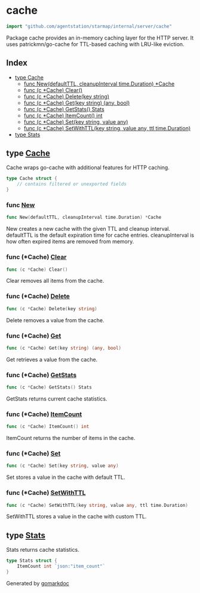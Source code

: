 <!-- gomarkdoc:embed:start -->

<!-- Code generated by gomarkdoc. DO NOT EDIT -->

# cache

```go
import "github.com/agentstation/starmap/internal/server/cache"
```

Package cache provides an in\-memory caching layer for the HTTP server. It uses patrickmn/go\-cache for TTL\-based caching with LRU\-like eviction.

## Index

- [type Cache](<#Cache>)
  - [func New\(defaultTTL, cleanupInterval time.Duration\) \*Cache](<#New>)
  - [func \(c \*Cache\) Clear\(\)](<#Cache.Clear>)
  - [func \(c \*Cache\) Delete\(key string\)](<#Cache.Delete>)
  - [func \(c \*Cache\) Get\(key string\) \(any, bool\)](<#Cache.Get>)
  - [func \(c \*Cache\) GetStats\(\) Stats](<#Cache.GetStats>)
  - [func \(c \*Cache\) ItemCount\(\) int](<#Cache.ItemCount>)
  - [func \(c \*Cache\) Set\(key string, value any\)](<#Cache.Set>)
  - [func \(c \*Cache\) SetWithTTL\(key string, value any, ttl time.Duration\)](<#Cache.SetWithTTL>)
- [type Stats](<#Stats>)


<a name="Cache"></a>
## type [Cache](<https://github.com/agentstation/starmap/blob/master/internal/server/cache/cache.go#L12-L14>)

Cache wraps go\-cache with additional features for HTTP caching.

```go
type Cache struct {
    // contains filtered or unexported fields
}
```

<a name="New"></a>
### func [New](<https://github.com/agentstation/starmap/blob/master/internal/server/cache/cache.go#L19>)

```go
func New(defaultTTL, cleanupInterval time.Duration) *Cache
```

New creates a new cache with the given TTL and cleanup interval. defaultTTL is the default expiration time for cache entries. cleanupInterval is how often expired items are removed from memory.

<a name="Cache.Clear"></a>
### func \(\*Cache\) [Clear](<https://github.com/agentstation/starmap/blob/master/internal/server/cache/cache.go#L46>)

```go
func (c *Cache) Clear()
```

Clear removes all items from the cache.

<a name="Cache.Delete"></a>
### func \(\*Cache\) [Delete](<https://github.com/agentstation/starmap/blob/master/internal/server/cache/cache.go#L41>)

```go
func (c *Cache) Delete(key string)
```

Delete removes a value from the cache.

<a name="Cache.Get"></a>
### func \(\*Cache\) [Get](<https://github.com/agentstation/starmap/blob/master/internal/server/cache/cache.go#L26>)

```go
func (c *Cache) Get(key string) (any, bool)
```

Get retrieves a value from the cache.

<a name="Cache.GetStats"></a>
### func \(\*Cache\) [GetStats](<https://github.com/agentstation/starmap/blob/master/internal/server/cache/cache.go#L61>)

```go
func (c *Cache) GetStats() Stats
```

GetStats returns current cache statistics.

<a name="Cache.ItemCount"></a>
### func \(\*Cache\) [ItemCount](<https://github.com/agentstation/starmap/blob/master/internal/server/cache/cache.go#L51>)

```go
func (c *Cache) ItemCount() int
```

ItemCount returns the number of items in the cache.

<a name="Cache.Set"></a>
### func \(\*Cache\) [Set](<https://github.com/agentstation/starmap/blob/master/internal/server/cache/cache.go#L31>)

```go
func (c *Cache) Set(key string, value any)
```

Set stores a value in the cache with default TTL.

<a name="Cache.SetWithTTL"></a>
### func \(\*Cache\) [SetWithTTL](<https://github.com/agentstation/starmap/blob/master/internal/server/cache/cache.go#L36>)

```go
func (c *Cache) SetWithTTL(key string, value any, ttl time.Duration)
```

SetWithTTL stores a value in the cache with custom TTL.

<a name="Stats"></a>
## type [Stats](<https://github.com/agentstation/starmap/blob/master/internal/server/cache/cache.go#L56-L58>)

Stats returns cache statistics.

```go
type Stats struct {
    ItemCount int `json:"item_count"`
}
```

Generated by [gomarkdoc](<https://github.com/princjef/gomarkdoc>)


<!-- gomarkdoc:embed:end -->
